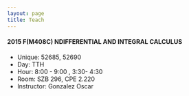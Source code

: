 ```yaml
---
layout: page
title: Teach
---
```


#### 2015 F(M408C) NDIFFERENTIAL AND INTEGRAL CALCULUS

- Unique: 52685, 52690
- Day: TTH
- Hour: 8:00 - 9:00 , 3:30- 4:30
- Room: SZB 296, CPE 2.220
- Instructor: Gonzalez Oscar
